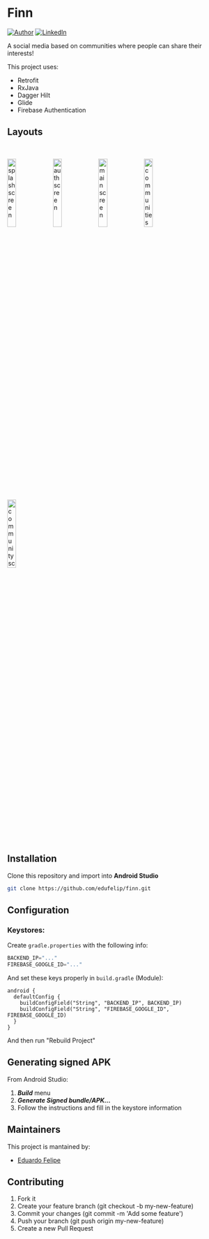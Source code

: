 # Finn 
[![Author](https://img.shields.io/static/v1?label=@author&message=Eduardo%20Santos&color=navy)](https://github.com/edufelip)
[![LinkedIn](https://img.shields.io/static/v1?label=@linkedin&message=@edu_santos&color=blue)](https://www.linkedin.com/in/eduardo-felipe-dev/)

A social media based on communities where people can share their interests!

This project uses:
* Retrofit
* RxJava
* Dagger Hilt
* Glide
* Firebase Authentication

## Layouts
<br>
  <p align="left">
            <img alt="splash screen"
            src="https://i.imgur.com/RCSzAUT.jpg" width="20%" 
            title="splash screen">
            <img alt="auth screen"
            src="https://i.imgur.com/4r6XpdU.jpg" width="20%" 
            title="auth screen">
            <img alt="main screen"
            src="https://i.imgur.com/nx57o9y.jpg" width="20%" title="main screen">
            <img alt="communities screen"
            src="https://i.imgur.com/vxqmm3l.jpg" width="20%" title="communities screen">
            <img alt="community screen"
            src="https://i.imgur.com/nx57o9y.jpg" width="20%" title="community screen">

## Installation
Clone this repository and import into **Android Studio**
```bash
git clone https://github.com/edufelip/finn.git
```

## Configuration
### Keystores:
Create `gradle.properties` with the following info:
```gradle
BACKEND_IP="..."
FIREBASE_GOOGLE_ID="..."
```
And set these keys properly in `build.gradle` (Module):
```
android {
  defaultConfig {
    buildConfigField("String", "BACKEND_IP", BACKEND_IP)
    buildConfigField("String", "FIREBASE_GOOGLE_ID", FIREBASE_GOOGLE_ID)
  }
}
```
And then run "Rebuild Project"

## Generating signed APK
From Android Studio:
1. ***Build*** menu
2. ***Generate Signed bundle/APK...***
3. Follow the instructions and fill in the keystore information

## Maintainers
This project is mantained by:
* [Eduardo Felipe](http://github.com/edufelip)


## Contributing

1. Fork it
2. Create your feature branch (git checkout -b my-new-feature)
3. Commit your changes (git commit -m 'Add some feature')
4. Push your branch (git push origin my-new-feature)
5. Create a new Pull Request
